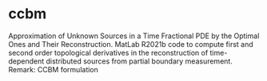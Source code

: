 # ccbm
Approximation of Unknown Sources in a Time Fractional PDE by the Optimal Ones and Their Reconstruction. MatLab R2021b code to compute first and second order topological derivatives in the reconstruction of time-dependent distributed sources from partial boundary measurement. Remark: CCBM formulation
